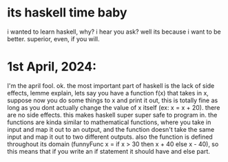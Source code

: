 # its haskell time baby
i wanted to learn haskell, why? i hear you ask? well its because i want to be better. superior, even, if you will. 

# 1st April, 2024:
I'm the april fool. ok. the most important part of haskell is the lack of side effects, lemme explain, lets say you have a function f(x) that takes in x, suppose now you do some things to x and print it out, this is totally fine as long as you dont actually change the value of x itself (ex: x = x + 20). there are no side effects. this makes haskell super super safe to program in. the functions are kinda similar to mathematical functions, where you take in input and map it out to an output, and the function doesn't take the same input and map it out to two different outputs. also the function is defined throughout its domain (funnyFunc x = if x > 30 then x + 40 else x - 40), so this means that if you write an if statement it should have and else part.



